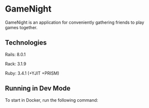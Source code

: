 # GameNight

GameNight is an application for conveniently gathering friends to play games together.

## Technologies

Rails: 8.0.1

Rack: 3.1.9

Ruby: 3.4.1 (+YJIT +PRISM)

## Running in Dev Mode

To start in Docker, run the following command:
